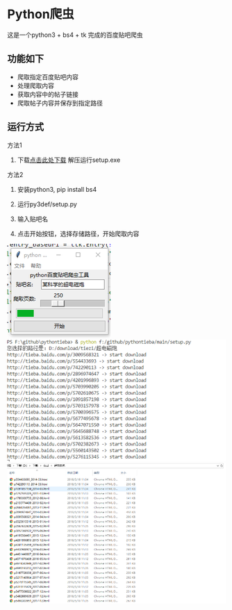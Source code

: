 # Python爬虫

这是一个python3 + bs4 + tk 完成的百度贴吧爬虫

## 功能如下

* 爬取指定百度贴吧内容
* 处理爬取内容
* 获取内容中的帖子链接
* 爬取帖子内容并保存到指定路径

## 运行方式

方法1

1. 下载[点击此处下载](https://gitee.com/fantasykill/PythonSpider/blob/master/main/dist/pytieba-spider.zip) 解压运行setup.exe

方法2

1. 安装python3, pip install bs4

2. 运行py3def/setup.py

3. 输入贴吧名

4. 点击开始按钮，选择存储路径，开始爬取内容

![运行](image/1.png)
![运行](image/2.png)
![运行](image/3.png)
